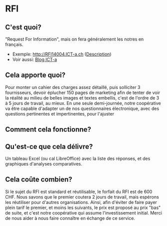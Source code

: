 # RFI
## C'est quoi?
"Request For Information", mais on fera généralement les notres en français. 
* Exemple: http://RFI14004.ICT-a.ch ([Description](https://github.com/ICT-A/Published.Docs/blob/master/ICT-a/RFI%20INFRA%20RENEW.pdf))
* Voir aussi: [Blog ICT-a](https://medium.com/conseillers-num%C3%A9riques-suisses-romands/pourquoi-ict-a-1bfd562cd130)

## Cela apporte quoi?
Pour monter un cahier des charges assez détaillé, puis solliciter 3 fournisseurs, devoir éplucher 150 pages de marketing afin de tenter de voir la réalité au milieu de belles images et textes embellis, c'est de l'ordre de 3 à 5 jours de travail, au mieux. En une seule demi-journée, notre coopérative va être capable d'adapter un de nos questionnaires électronique, avec des questions pertinentes et impertinentes, pour l'ajuster

## Comment cela fonctionne?

## Qu'est-ce que cela délivre?
Un tableau Excel (ou cal LibreOffice) avec la liste des réponses, et des graphiques d'analyses comparatives.

## Cela coûte combien?
Si le sujet du RFI est standard et réutilisable, le forfait du RFI est de 600 CHF. Nous savons que le premier coutera 2 jours de travail, mais espérons les réutiliser pour d'autres organisations. Ainsi, afin d'éviter de faire payer plein tarif le premier, et moins les suivants, le prix est proposé au prix "bas" de suite, et c'est notre coopérative qui assume l'investissement initial. Merci de nous aider à nous faire connaître en échange de ce service.
